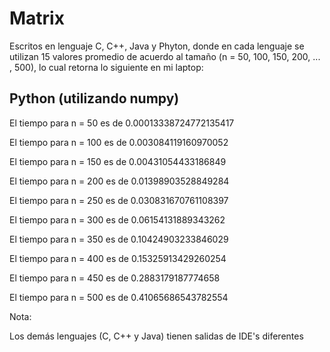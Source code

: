 # Matrix #

Escritos en lenguaje C, C++, Java y Phyton, donde en cada lenguaje se utilizan 15 valores promedio de acuerdo al tamaño (n = 50, 100, 150, 200, ... , 500), lo cual retorna lo siguiente en mi laptop:

## Python (utilizando numpy) ##

El tiempo para  n = 50  es de 0.00013338724772135417

El tiempo para  n = 100  es de 0.003084119160970052

El tiempo para  n = 150  es de 0.00431054433186849

El tiempo para  n = 200  es de 0.01398903528849284

El tiempo para  n = 250  es de 0.030831670761108397

El tiempo para  n = 300  es de 0.06154131889343262

El tiempo para  n = 350  es de 0.10424903233846029

El tiempo para  n = 400  es de 0.15325913429260254

El tiempo para  n = 450  es de 0.2883179187774658

El tiempo para  n = 500  es de 0.41065686543782554

Nota:

Los demás lenguajes (C, C++ y Java) tienen salidas de IDE's diferentes

